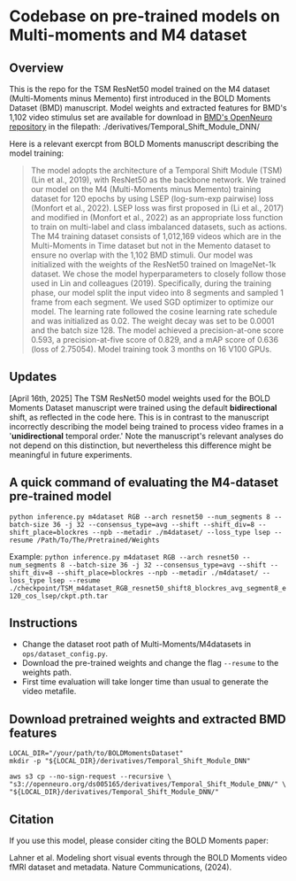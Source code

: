 # Codebase on pre-trained models on Multi-moments and M4 dataset

## Overview
This is the repo for the TSM ResNet50 model trained on the M4 dataset (Multi-Moments minus Memento) first introduced in the BOLD Moments Dataset (BMD) manuscript.
Model weights and extracted features for BMD's 1,102 video stimulus set are available for download in [BMD's OpenNeuro repository](https://openneuro.org/datasets/ds005165) in the filepath: ./derivatives/Temporal_Shift_Module_DNN/

Here is a relevant exercpt from BOLD Moments manuscript describing the model training:
>The model adopts the architecture of a Temporal Shift Module (TSM) (Lin et al., 2019), with ResNet50 as the backbone network. We trained our model on the M4 (Multi-Moments minus Memento) training dataset for 120 epochs by using LSEP (log-sum-exp pairwise) loss (Monfort et al., 2022). LSEP loss was first proposed in (Li et al., 2017) and modified in (Monfort et al., 2022) as an appropriate loss function to train on multi-label and class imbalanced datasets, such as actions. The M4 training dataset consists of 1,012,169 videos which are in the Multi-Moments in Time dataset but not in the Memento dataset to ensure no overlap with the 1,102 BMD stimuli. Our model was initialized with the weights of the ResNet50 trained on ImageNet-1k dataset. We chose the model hyperparameters to closely follow those used in Lin and colleagues (2019). Specifically, during the training phase, our model split the input video into 8 segments and sampled 1 frame from each segment. We used SGD optimizer to optimize our model. The learning rate followed the cosine learning rate schedule and was initialized as 0.02. The weight decay was set to be 0.0001 and the batch size 128. The model achieved a precision-at-one score 0.593, a precision-at-five score of 0.829, and a mAP score of 0.636 (loss of 2.75054). Model training took 3 months on 16 V100 GPUs.

## Updates

[April 16th, 2025] The TSM ResNet50 model weights used for the BOLD Moments Dataset manuscript were trained using the default **bidirectional** shift, as reflected in the code here. This is in contrast to the manuscript incorrectly describing the model being trained to process video frames in a '**unidirectional** temporal order.' Note the manuscript's relevant analyses do not depend on this distinction, but nevertheless this difference might be meaningful in future experiments.

## A quick command of evaluating the M4-dataset pre-trained model

```
python inference.py m4dataset RGB --arch resnet50 --num_segments 8 --batch-size 36 -j 32 --consensus_type=avg --shift --shift_div=8 --shift_place=blockres --npb --metadir ./m4dataset/ --loss_type lsep --resume /Path/To/The/Pretrained/Weights
```

Example: ```python inference.py m4dataset RGB --arch resnet50 --num_segments 8 --batch-size 36 -j 32 --consensus_type=avg --shift --shift_div=8 --shift_place=blockres --npb --metadir ./m4dataset/ --loss_type lsep --resume ./checkpoint/TSM_m4dataset_RGB_resnet50_shift8_blockres_avg_segment8_e120_cos_lsep/ckpt.pth.tar```

## Instructions

* Change the dataset root path of Multi-Moments/M4datasets in ```ops/dataset_config.py```.
* Download the pre-trained weights and change the flag ```--resume``` to the weights path.
* First time evaluation will take longer time than usual to generate the video metafile.

## Download pretrained weights and extracted BMD features
```
LOCAL_DIR="/your/path/to/BOLDMomentsDataset"
mkdir -p "${LOCAL_DIR}/derivatives/Temporal_Shift_Module_DNN"

aws s3 cp --no-sign-request --recursive \
"s3://openneuro.org/ds005165/derivatives/Temporal_Shift_Module_DNN/" \
"${LOCAL_DIR}/derivatives/Temporal_Shift_Module_DNN/"
```

## Citation
If you use this model, please consider citing the BOLD Moments paper:

Lahner et al. Modeling short visual events through the BOLD Moments video fMRI dataset and metadata. Nature Communications, (2024).
